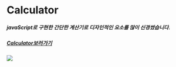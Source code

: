 # Calculator
##### javaScript로 구현한 간단한 계산기로 디자인적인 요소를 많이 신경썼습니다.
##### [Calculator보러가기](https://user-images.githubusercontent.com/86419261/235374308-57d65a4b-9328-4e1d-b49f-116be7faccaf.png)
<img src="https://user-images.githubusercontent.com/86419261/235374308-57d65a4b-9328-4e1d-b49f-116be7faccaf.png"/>
